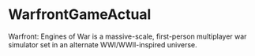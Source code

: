 # WarfrontGameActual
Warfront: Engines of War is a massive-scale, first-person multiplayer war simulator set in an alternate WWI/WWII-inspired universe. 
